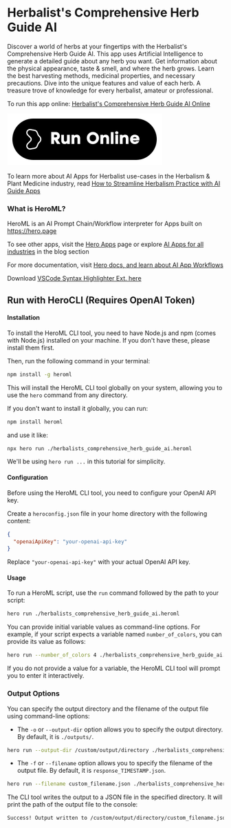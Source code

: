 # Herbalist's Comprehensive Herb Guide AI

Discover a world of herbs at your fingertips with the Herbalist's Comprehensive Herb Guide AI. This app uses Artificial Intelligence to generate a detailed guide about any herb you want. Get information about the physical appearance, taste & smell, and where the herb grows. Learn the best harvesting methods, medicinal properties, and necessary precautions. Dive into the unique features and value of each herb. A treasure trove of knowledge for every herbalist, amateur or professional.

To run this app online: [Herbalist's Comprehensive Herb Guide AI Online](https://hero.page/app/herbalist's-comprehensive-herb-guide-ai-ai-powered-comprehensive-herb-knowledge/VzlXYfGwscp4ydE6T9vW)

[![Run Herbalist's Comprehensive Herb Guide AI Online](/assets/run.svg)](https://hero.page/app/herbalist's-comprehensive-herb-guide-ai-ai-powered-comprehensive-herb-knowledge/VzlXYfGwscp4ydE6T9vW)

To learn more about AI Apps for Herbalist use-cases in the Herbalism & Plant Medicine industry, read [How to Streamline Herbalism Practice with AI Guide Apps](https://hero.page/blog/ai/herbalism-and-plant-medicine/how-to-streamline-herbalism-practice-with-ai-guide-apps/170945)

### What is HeroML?
HeroML is an AI Prompt Chain/Workflow interpreter for Apps built on https://hero.page 

To see other apps, visit the [Hero Apps](https://hero.page/apps) page or explore [AI Apps for all industries](https://hero.page/blog) in the blog section

For more documentation, visit [Hero docs, and learn about AI App Workflows](https://hero.page/tutorials/introduction-to-heroml)

Download [VSCode Syntax Highlighter Ext. here](https://marketplace.visualstudio.com/items?itemName=hero-page.heroml)

## Run with HeroCLI (Requires OpenAI Token)

#### Installation

To install the HeroML CLI tool, you need to have Node.js and npm (comes with Node.js) installed on your machine. If you don't have these, please install them first. 

Then, run the following command in your terminal:

```bash
npm install -g heroml
```

This will install the HeroML CLI tool globally on your system, allowing you to use the `hero` command from any directory.

If you don't want to install it globally, you can run:

```bash
npm install heroml
```

and use it like:

```bash
npx hero run ./herbalists_comprehensive_herb_guide_ai.heroml
```

We'll be using `hero run ...` in this tutorial for simplicity.

#### Configuration

Before using the HeroML CLI tool, you need to configure your OpenAI API key. 

Create a `heroconfig.json` file in your home directory with the following content:

```json
{
  "openaiApiKey": "your-openai-api-key"
}
```

Replace `"your-openai-api-key"` with your actual OpenAI API key.

#### Usage

To run a HeroML script, use the `run` command followed by the path to your script:

```bash
hero run ./herbalists_comprehensive_herb_guide_ai.heroml
```

You can provide initial variable values as command-line options. For example, if your script expects a variable named `number_of_colors`, you can provide its value as follows:

```bash
hero run --number_of_colors 4 ./herbalists_comprehensive_herb_guide_ai.heroml
```

If you do not provide a value for a variable, the HeroML CLI tool will prompt you to enter it interactively.

### Output Options

You can specify the output directory and the filename of the output file using command-line options:

- The `-o` or `--output-dir` option allows you to specify the output directory. By default, it is `./outputs/`.

```bash
hero run --output-dir /custom/output/directory ./herbalists_comprehensive_herb_guide_ai.heroml
```

- The `-f` or `--filename` option allows you to specify the filename of the output file. By default, it is `response_TIMESTAMP.json`.

```bash
hero run --filename custom_filename.json ./herbalists_comprehensive_herb_guide_ai.heroml
```

The CLI tool writes the output to a JSON file in the specified directory. It will print the path of the output file to the console:

```bash
Success! Output written to /custom/output/directory/custom_filename.json
```

